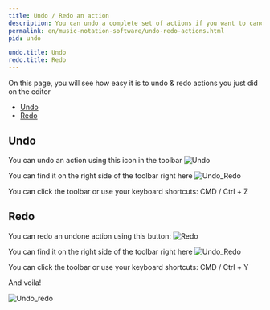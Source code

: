 ```yaml
---
title: Undo / Redo an action
description: You can undo a complete set of actions if you want to cancel what you just composed
permalink: en/music-notation-software/undo-redo-actions.html
pid: undo

undo.title: Undo
redo.title: Redo
---
```


On this page, you will see how easy it is to undo & redo actions you just did on the editor

* [Undo](#undo)
* [Redo](#redo)

## Undo

You can undo an action using this icon in the toolbar ![Undo](https://prod.flat-cdn.com/img/icons/editorActions/undo.svg)

You can find it on the right side of the toolbar right here ![Undo_Redo](/help/assets/img/editor/undo_redo_position.png)

You can click the toolbar or use your keyboard shortcuts: <span class="kbs"><span class="kb-container"><span class="kb">CMD / Ctrl </span> + <span class="kb">Z</span></span></span>

## Redo

You can redo an undone action using this button: ![Redo](https://prod.flat-cdn.com/img/icons/editorActions/redo.svg)

You can find it on the right side of the toolbar right here ![Undo_Redo](/help/assets/img/editor/undo_redo_position.png)

You can click the toolbar or use your keyboard shortcuts: <span class="kbs"><span class="kb-container"><span class="kb">CMD / Ctrl </span> + <span class="kb">Y</span></span></span>

And voila!

![Undo_redo](/help/assets/img/editor/undo_redo.gif)

